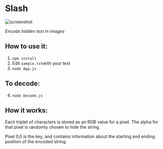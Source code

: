 # Slash
![screenshot](https://i.imgur.com/S6f5F8W.png)

*Encode hidden text in images*

## How to use it:
1. `npm install`
2. Edit `sample.txt`with your text
3. `node App.js`

## To decode:

4. `node Decode.js`


## How it works:
Each triplet of characters is stored as an RGB value for a pixel. The alpha for that pixel is randomly chosen to hide the string.

Pixel 0,0 is the key, and contains information about the starting and ending position of the encoded string.




